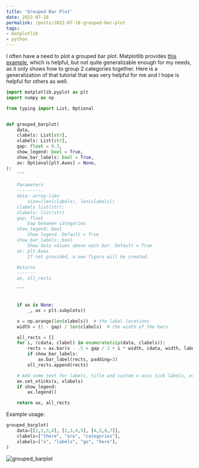 ```yaml
---
title: 'Grouped Bar Plot'
date: 2022-07-18
permalink: /posts/2022-07-18-grouped-bar-plot
tags:
- matplotlib
- python
---
```


I often have a need to plot a grouped bar plot. Matplotlib provides
[this example](https://matplotlib.org/stable/gallery/lines_bars_and_markers/barchart.html),
which is helpful, but not quite generalizable enough for my needs, as it only
shows how to group 2 categories together. Here is a generalization of that
tutorial that was very helpful for me and I hope is helpful for others as well.

```python
import matplotlib.pyplot as plt
import numpy as np

from typing import List, Optional


def grouped_barplot(
    data,
    clabels: List[str],
    xlabels: List[str],
    gap: float = 0.3,
    show_legend: bool = True,
    show_bar_labels: bool = True,
    ax: Optional[plt.Axes] = None,
):
    """
    
    Parameters
    ----------
    data: array-like
        size=(len(clabels), len(xlabels))
    clabels list(str):
    xlabels: list(str)
    gap: float
        Gap between categories
    show_legend: bool
        Show legend. Default = True
    show_bar_labels: bool
        Show data values above each bar. Default = True
    ax: plt.Axes
        If not provided, a new figure will be created.

    Returns
    -------
    ax, all_rects

    """


    if ax is None:
        _, ax = plt.subplots()

    x = np.arange(len(xlabels))  # the label locations
    width = (1 - gap) / len(clabels)  # the width of the bars

    all_rects = []
    for i, (cdata, clabel) in enumerate(zip(data, clabels)):
        rects = ax.bar(x - .5 + gap / 2 + i * width, cdata, width, label=clabel)
        if show_bar_labels:
            ax.bar_label(rects, padding=3)
        all_rects.append(rects)

    # Add some text for labels, title and custom x-axis tick labels, etc.
    ax.set_xticks(x, xlabels)
    if show_legend:
        ax.legend()

    return ax, all_rects
```

Example usage:

```python
grouped_barplot(
    data=[[1,2,3,4], [2,3,4,5], [4,5,6,7]],
    clabels=["there", "are", "categories"],
    xlabels=["x", "labels", "go", "here"],
)
```

![grouped_barplot](../../images/grouped_barplot.png)



